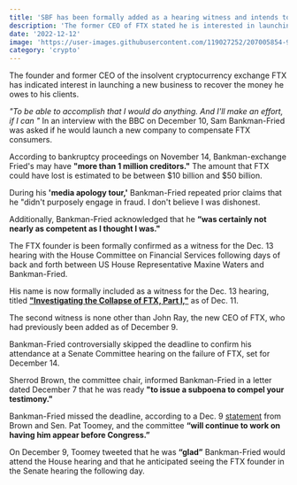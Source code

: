 ```yaml
---
title: 'SBF has been formally added as a hearing witness and intends to launch a new business'
description: 'The former CEO of FTX stated he is interested in launching a firm to pay out all of the over one million debtors who are owed up to $50 billion.'
date: '2022-12-12'
image: 'https://user-images.githubusercontent.com/119027252/207005854-9923df80-8eed-49ad-889f-2d2a6b549565.jpg'
category: 'crypto'
---
```


The founder and former CEO of the insolvent cryptocurrency exchange FTX has indicated interest in launching a new business to recover the money he owes to his clients.


*"To be able to accomplish that I would do anything. And I'll make an effort, if I can "* In an interview with the BBC on December 10, Sam Bankman-Fried was asked if he would launch a new company to compensate FTX consumers.


According to bankruptcy proceedings on November 14, Bankman-exchange Fried's may have **"more than 1 million creditors."** The amount that FTX could have lost is estimated to be between $10 billion and $50 billion.

During his **'media apology tour,'** Bankman-Fried repeated prior claims that he "didn't purposely engage in fraud. I don't believe I was dishonest.

Additionally, Bankman-Fried acknowledged that he **“was certainly not nearly as competent as I thought I was."**

The FTX founder is been formally confirmed as a witness for the Dec. 13 hearing with the House Committee on Financial Services following days of back and forth between US House Representative Maxine Waters and Bankman-Fried.

His name is now formally included as a witness for the Dec. 13 hearing, titled [**"Investigating the Collapse of FTX, Part I,"**](https://financialservices.house.gov/events/eventsingle.aspx?EventID=410002) as of Dec. 11.

The second witness is none other than John Ray, the new CEO of FTX, who had previously been added as of December 9.

Bankman-Fried controversially skipped the deadline to confirm his attendance at a Senate Committee hearing on the failure of FTX, set for December 14.

Sherrod Brown, the committee chair, informed Bankman-Fried in a letter dated December 7 that he was ready **"to issue a subpoena to compel your testimony."**

Bankman-Fried missed the deadline, according to a Dec. 9 [statement](https://www.banking.senate.gov/newsroom/majority/brown-toomey-update-sam-bankman-fried-testimony) from Brown and Sen. Pat Toomey, and the committee  **“will continue to work on having him appear before Congress.”**

On December 9, Toomey tweeted that he was **“glad”**  Bankman-Fried would attend the House hearing and that he anticipated seeing the FTX founder in the Senate hearing the following day.
